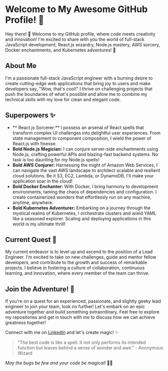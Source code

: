 # Welcome to My Awesome GitHub Profile! 🚀 #

Hey there! 👋 Welcome to my GitHub profile, where code meets creativity and innovation! I'm excited to share with you the world of full-stack JavaScript development, React.js wizardry, Node.js mastery, AWS sorcery, Docker enchantments, and Kubernetes adventures! 🎉

## About Me ##

I'm a passionate full-stack JavaScript engineer with a burning desire to create cutting-edge web applications that bring joy to users and make developers say, "Wow, that's cool!" I thrive on challenging projects that push the boundaries of what's possible and allow me to combine my technical skills with my love for clean and elegant code.

## Superpowers ✨ ##

* ** React.js Sorcerer:** I possess an arsenal of React spells that transform complex UI challenges into delightful user experiences. From state management to component composition, I wield the power of React.js with finesse.
* **Bold Node.js Magician:** I can conjure server-side enchantments using Node.js, crafting powerful APIs and blazing-fast backend systems. No task is too daunting for my Node.js spells!
* **Bold AWS Conjurer:** Harnessing the might of Amazon Web Services, I can navigate the vast AWS landscape to architect scalable and resilient cloud solutions. Be it S3, EC2, Lambda, or DynamoDB, I'll make your application soar in the cloud!
* **Bold Docker Enchanter:** With Docker, I bring harmony to development environments, taming the chaos of dependencies and configuration. I create containerized wonders that effortlessly run on any machine, anytime, anywhere.
* **Bold Kubernetes Adventurer:** Embarking on a journey through the mystical realms of Kubernetes, I orchestrate clusters and wield YAML like a seasoned explorer. Scaling and deploying applications in this world is my ultimate thrill!

## Current Quest 🌟 ##

My current endeavor is to level up and ascend to the position of a Lead Engineer. I'm excited to take on new challenges, guide and mentor fellow developers, and contribute to the growth and success of remarkable projects. I believe in fostering a culture of collaboration, continuous learning, and innovation, where every member of the team can thrive.

## Join the Adventure! 🤝 ##

If you're on a quest for an experienced, passionate, and slightly geeky lead engineer to join your team, look no further! Let's embark on an epic adventure together and build something extraordinary. Feel free to explore my repositories and get in touch with me to discuss how we can achieve greatness together!

Connect with me on [LinkedIn](https://www.linkedin.com/in/lgmohale/) and let's create magic! ✨

> "The best code is like a spell. It not only performs its intended function but leaves behind a sense of wonder and awe." - Anonymous Wizard

_May the bugs be few and your code be magical!_ 🧙‍♂️
